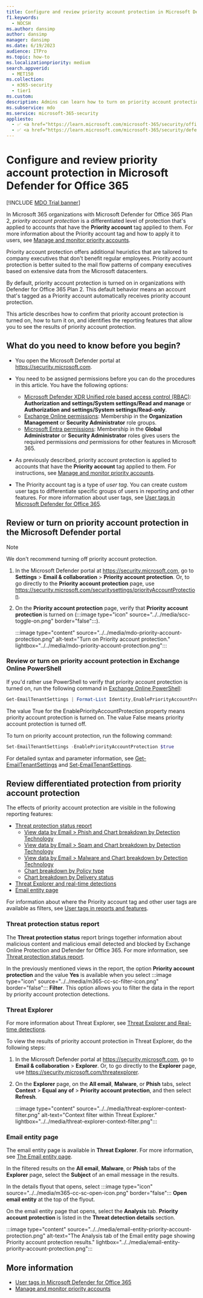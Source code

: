 ```yaml
---
title: Configure and review priority account protection in Microsoft Defender for Office 365
f1.keywords:
  - NOCSH
ms.author: dansimp
author: dansimp
manager: dansimp
ms.date: 6/19/2023
audience: ITPro
ms.topic: how-to
ms.localizationpriority: medium
search.appverid:
  - MET150
ms.collection:
  - m365-security
  - tier1
ms.custom:
description: Admins can learn how to turn on priority account protection in Microsoft Defender for Office 365 Plan 2 organizations.
ms.subservice: mdo
ms.service: microsoft-365-security
appliesto:
  - ✅ <a href="https://learn.microsoft.com/microsoft-365/security/office-365-security/mdo-security-comparison#defender-for-office-365-plan-1-vs-plan-2-cheat-sheet" target="_blank">Microsoft Defender for Office 365 2</a>
  - ✅ <a href="https://learn.microsoft.com/microsoft-365/security/defender/microsoft-365-defender" target="_blank">Microsoft Defender XDR</a>
---
```


# Configure and review priority account protection in Microsoft Defender for Office 365

[!INCLUDE [MDO Trial banner](../includes/mdo-trial-banner.md)]

In Microsoft 365 organizations with Microsoft Defender for Office 365 Plan 2, _priority account protection_ is a differentiated level of protection that's applied to accounts that have the **Priority account** tag applied to them. For more information about the Priority account tag and how to apply it to users, see [Manage and monitor priority accounts](/microsoft-365/admin/setup/priority-accounts).

Priority account protection offers additional heuristics that are tailored to company executives that don't benefit regular employees. Priority account protection is better suited to the mail flow patterns of company executives based on extensive data from the Microsoft datacenters.

By default, priority account protection is turned on in organizations with Defender for Office 365 Plan 2. This default behavior means an account that's tagged as a Priority account automatically receives priority account protection.

This article describes how to confirm that priority account protection is turned on, how to turn it on, and identifies the reporting features that allow you to see the results of priority account protection.

## What do you need to know before you begin?

- You open the Microsoft Defender portal at <https://security.microsoft.com>.

- You need to be assigned permissions before you can do the procedures in this article. You have the following options:
  - [Microsoft Defender XDR Unified role based access control (RBAC)](/microsoft-365/security/defender/manage-rbac): **Authorization and settings/System settings/Read and manage** or **Authorization and settings/System settings/Read-only**. 
  - [Exchange Online permissions](/exchange/permissions-exo/permissions-exo): Membership in the **Organization Management** or **Security Administrator** role groups.
  - [Microsoft Entra permissions](/microsoft-365/admin/add-users/about-admin-roles): Membership in the **Global Administrator** or **Security Administrator** roles gives users the required permissions _and_ permissions for other features in Microsoft 365.

- As previously described, priority account protection is applied to accounts that have the **Priority account** tag applied to them. For instructions, see [Manage and monitor priority accounts](/microsoft-365/admin/setup/priority-accounts).

- The Priority account tag is a type of _user tag_. You can create custom user tags to differentiate specific groups of users in reporting and other features. For more information about user tags, see [User tags in Microsoft Defender for Office 365](user-tags-about.md).

<a name='review-or-turn-on-priority-account-protection-in-the-microsoft-365-defender-portal'></a>

## Review or turn on priority account protection in the Microsoft Defender portal

> [!NOTE]
> We don't recommend turning off priority account protection.

1. In the Microsoft Defender portal at <https://security.microsoft.com>, go to **Settings** \> **Email & collaboration** \> **Priority account protection**. Or, to go directly to the **Priority account protection** page, use <https://security.microsoft.com/securitysettings/priorityAccountProtection>.

2. On the **Priority account protection** page, verify that **Priority account protection** is turned on (:::image type="icon" source="../../media/scc-toggle-on.png" border="false":::).

   :::image type="content" source="../../media/mdo-priority-account-protection.png" alt-text="Turn on Priority account protection." lightbox="../../media/mdo-priority-account-protection.png":::

### Review or turn on priority account protection in Exchange Online PowerShell

If you'd rather use PowerShell to verify that priority account protection is turned on, run the following command in [Exchange Online PowerShell](/powershell/exchange/connect-to-exchange-online-powershell):

```powershell
Get-EmailTenantSettings | Format-List Identity,EnablePriorityAccountProtection
```

The value True for the EnablePriorityAccountProtection property means priority account protection is turned on. The value False means priority account protection is turned off.

To turn on priority account protection, run the following command:

```powershell
Set-EmailTenantSettings -EnablePriorityAccountProtection $true
```

For detailed syntax and parameter information, see [Get-EmailTenantSettings](/powershell/module/exchange/get-emailtenantsettings) and [Set-EmailTenantSettings](/powershell/module/exchange/set-emailtenantsettings).

## Review differentiated protection from priority account protection

The effects of priority account protection are visible in the following reporting features:

- [Threat protection status report](reports-email-security.md#threat-protection-status-report)
  - [View data by Email \> Phish and Chart breakdown by Detection Technology](reports-email-security.md#view-data-by-email--phish-and-chart-breakdown-by-detection-technology)
  - [View data by Email \> Spam and Chart breakdown by Detection Technology](reports-email-security.md#view-data-by-email--spam-and-chart-breakdown-by-detection-technology)
  - [View data by Email \> Malware and Chart breakdown by Detection Technology](reports-email-security.md#view-data-by-email--malware-and-chart-breakdown-by-detection-technology)
  - [Chart breakdown by Policy type](reports-email-security.md#chart-breakdown-by-policy-type)
  - [Chart breakdown by Delivery status](reports-email-security.md#chart-breakdown-by-delivery-status)
- [Threat Explorer and real-time detections](threat-explorer-about.md)
- [Email entity page](mdo-email-entity-page.md)

For information about where the Priority account tag and other user tags are available as filters, see [User tags in reports and features](user-tags-about.md#user-tags-in-reports-and-features). 

### Threat protection status report

The **Threat protection status** report brings together information about malicious content and malicious email detected and blocked by Exchange Online Protection and Defender for Office 365. For more information, see [Threat protection status report](reports-email-security.md#threat-protection-status-report).

In the previously mentioned views in the report, the option **Priority account protection** and the value **Yes** is available when you select :::image type="icon" source="../../media/m365-cc-sc-filter-icon.png" border="false"::: **Filter**. This option allows you to filter the data in the report by priority account protection detections.

### Threat Explorer

For more information about Threat Explorer, see [Threat Explorer and Real-time detections](threat-explorer-about.md).

To view the results of priority account protection in Threat Explorer, do the following steps:

1. In the Microsoft Defender portal at <https://security.microsoft.com>, go to **Email & collaboration** \> **Explorer**. Or, to go directly to the **Explorer** page, use <https://security.microsoft.com/threatexplorer>.

2. On the **Explorer** page, on the **All email**, **Malware**, or **Phish** tabs, select **Context** \> **Equal any of** \> **Priority account protection**, and then select **Refresh**.

   :::image type="content" source="../../media/threat-explorer-context-filter.png" alt-text="Context filter within Threat Explorer." lightbox="../../media/threat-explorer-context-filter.png":::

### Email entity page

The email entity page is available in **Threat Explorer**. For more information, see [The Email entity page](mdo-email-entity-page.md).

In the filtered results on the **All email**, **Malware**, or **Phish** tabs of the **Explorer** page, select the **Subject** of an email message in the results.

In the details flyout that opens, select :::image type="icon" source="../../media/m365-cc-sc-open-icon.png" border="false"::: **Open email entity** at the top of the flyout.

On the email entity page that opens, select the **Analysis** tab. **Priority account protection** is listed in the **Threat detection details** section.

:::image type="content" source="../../media/email-entity-priority-account-protection.png" alt-text="The Analysis tab of the Email entity page showing Priority account protection results." lightbox="../../media/email-entity-priority-account-protection.png":::

## More information

- [User tags in Microsoft Defender for Office 365](user-tags-about.md)
- [Manage and monitor priority accounts](/microsoft-365/admin/setup/priority-accounts)
